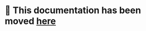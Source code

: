 # 🔗 This documentation has been moved [here](../../src/rules/limitedAmountOfVersions/limitedAmountOfVersions.md)
